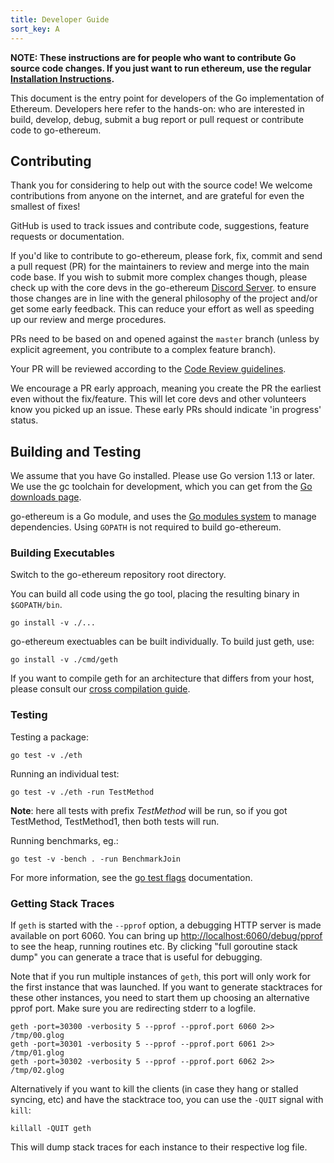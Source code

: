 ```yaml
---
title: Developer Guide
sort_key: A
---
```


**NOTE: These instructions are for people who want to contribute Go source code changes.
If you just want to run ethereum, use the regular [Installation Instructions][install-guide].**

This document is the entry point for developers of the Go implementation of Ethereum.
Developers here refer to the hands-on: who are interested in build, develop, debug, submit
a bug report or pull request or contribute code to go-ethereum.

## Contributing

Thank you for considering to help out with the source code! We welcome contributions from
anyone on the internet, and are grateful for even the smallest of fixes!

GitHub is used to track issues and contribute code, suggestions, feature requests or
documentation.

If you'd like to contribute to go-ethereum, please fork, fix, commit and send a pull
request (PR) for the maintainers to review and merge into the main code base. If you wish
to submit more complex changes though, please check up with the core devs in the
go-ethereum [Discord Server][discord]. to ensure those changes are in line with the
general philosophy of the project and/or get some early feedback. This can reduce your
effort as well as speeding up our review and merge procedures.

PRs need to be based on and opened against the `master` branch (unless by explicit
agreement, you contribute to a complex feature branch).

Your PR will be reviewed according to the [Code Review guidelines][code-review].

We encourage a PR early approach, meaning you create the PR the earliest even without the
fix/feature. This will let core devs and other volunteers know you picked up an issue.
These early PRs should indicate 'in progress' status.

## Building and Testing

We assume that you have Go installed. Please use Go version 1.13 or later. We use the gc
toolchain for development, which you can get from the [Go downloads page][go-install].

go-ethereum is a Go module, and uses the [Go modules system][go-modules] to manage
dependencies. Using `GOPATH` is not required to build go-ethereum.

### Building Executables

Switch to the go-ethereum repository root directory.

You can build all code using the go tool, placing the resulting binary in `$GOPATH/bin`.

```text
go install -v ./...
```

go-ethereum exectuables can be built individually. To build just geth, use:

```text
go install -v ./cmd/geth
```

If you want to compile geth for an architecture that differs from your host, please
consult our [cross compilation guide][cross-compile].

### Testing

Testing a package:

```
go test -v ./eth
```

Running an individual test:

```
go test -v ./eth -run TestMethod
```

**Note**: here all tests with prefix _TestMethod_ will be run, so if you got TestMethod,
TestMethod1, then both tests will run.

Running benchmarks, eg.:

```
go test -v -bench . -run BenchmarkJoin
```

For more information, see the [go test flags][testflag] documentation.

### Getting Stack Traces

If `geth` is started with the `--pprof` option, a debugging HTTP server is made available
on port 6060. You can bring up <http://localhost:6060/debug/pprof> to see the heap,
running routines etc. By clicking "full goroutine stack dump" you can generate a trace
that is useful for debugging.

Note that if you run multiple instances of `geth`, this port will only work for the first
instance that was launched. If you want to generate stacktraces for these other instances,
you need to start them up choosing an alternative pprof port. Make sure you are
redirecting stderr to a logfile.

```
geth -port=30300 -verbosity 5 --pprof --pprof.port 6060 2>> /tmp/00.glog
geth -port=30301 -verbosity 5 --pprof --pprof.port 6061 2>> /tmp/01.glog
geth -port=30302 -verbosity 5 --pprof --pprof.port 6062 2>> /tmp/02.glog
```

Alternatively if you want to kill the clients (in case they hang or stalled syncing, etc)
and have the stacktrace too, you can use the `-QUIT` signal with `kill`:

```
killall -QUIT geth
```

This will dump stack traces for each instance to their respective log file.

[install-guide]: ../install-and-build/installing-geth
[code-review]: ../developers/code-review-guidelines
[cross-compile]: ../install-and-build/cross-compile
[go-modules]: https://github.com/golang/go/wiki/Modules
[discord]: https://discord.gg/invite/nthXNEv
[go-install]: https://golang.org/doc/install
[testflag]: https://golang.org/cmd/go/#hdr-Testing_flags
